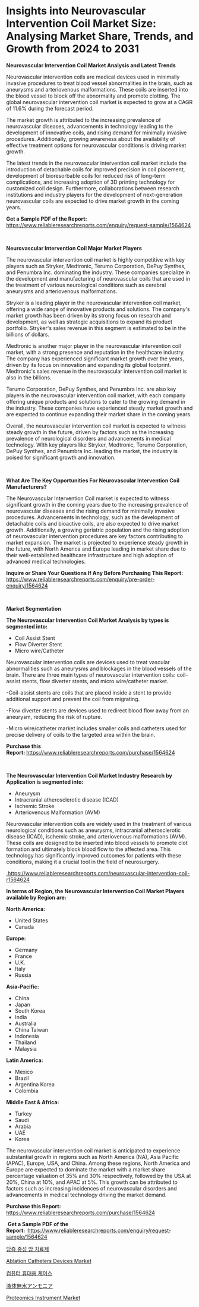<p><h1>Insights into Neurovascular Intervention Coil Market Size: Analysing Market Share, Trends, and Growth from 2024 to 2031</h1></p><p><strong>Neurovascular Intervention Coil Market Analysis and Latest Trends</strong></p>
<p><p>Neurovascular intervention coils are medical devices used in minimally invasive procedures to treat blood vessel abnormalities in the brain, such as aneurysms and arteriovenous malformations. These coils are inserted into the blood vessel to block off the abnormality and promote clotting. The global neurovascular intervention coil market is expected to grow at a CAGR of 11.6% during the forecast period.</p><p>The market growth is attributed to the increasing prevalence of neurovascular diseases, advancements in technology leading to the development of innovative coils, and rising demand for minimally invasive procedures. Additionally, growing awareness about the availability of effective treatment options for neurovascular conditions is driving market growth.</p><p>The latest trends in the neurovascular intervention coil market include the introduction of detachable coils for improved precision in coil placement, development of bioresorbable coils for reduced risk of long-term complications, and increasing adoption of 3D printing technology for customized coil design. Furthermore, collaborations between research institutions and industry players for the development of next-generation neurovascular coils are expected to drive market growth in the coming years.</p></p>
<p><strong>Get a Sample PDF of the Report:&nbsp;</strong> <a href="https://www.reliableresearchreports.com/enquiry/request-sample/1564624">https://www.reliableresearchreports.com/enquiry/request-sample/1564624</a></p>
<p>&nbsp;</p>
<p><strong>Neurovascular Intervention Coil Major Market Players</strong></p>
<p><p>The neurovascular intervention coil market is highly competitive with key players such as Stryker, Medtronic, Terumo Corporation, DePuy Synthes, and Penumbra Inc. dominating the industry. These companies specialize in the development and manufacturing of neurovascular coils that are used in the treatment of various neurological conditions such as cerebral aneurysms and arteriovenous malformations.</p><p>Stryker is a leading player in the neurovascular intervention coil market, offering a wide range of innovative products and solutions. The company's market growth has been driven by its strong focus on research and development, as well as strategic acquisitions to expand its product portfolio. Stryker's sales revenue in this segment is estimated to be in the billions of dollars.</p><p>Medtronic is another major player in the neurovascular intervention coil market, with a strong presence and reputation in the healthcare industry. The company has experienced significant market growth over the years, driven by its focus on innovation and expanding its global footprint. Medtronic's sales revenue in the neurovascular intervention coil market is also in the billions.</p><p>Terumo Corporation, DePuy Synthes, and Penumbra Inc. are also key players in the neurovascular intervention coil market, with each company offering unique products and solutions to cater to the growing demand in the industry. These companies have experienced steady market growth and are expected to continue expanding their market share in the coming years.</p><p>Overall, the neurovascular intervention coil market is expected to witness steady growth in the future, driven by factors such as the increasing prevalence of neurological disorders and advancements in medical technology. With key players like Stryker, Medtronic, Terumo Corporation, DePuy Synthes, and Penumbra Inc. leading the market, the industry is poised for significant growth and innovation.</p></p>
<p>&nbsp;</p>
<p><strong>What Are The Key Opportunities For Neurovascular Intervention Coil Manufacturers?</strong></p>
<p><p>The Neurovascular Intervention Coil market is expected to witness significant growth in the coming years due to the increasing prevalence of neurovascular diseases and the rising demand for minimally invasive procedures. Advancements in technology, such as the development of detachable coils and bioactive coils, are also expected to drive market growth. Additionally, a growing geriatric population and the rising adoption of neurovascular intervention procedures are key factors contributing to market expansion. The market is projected to experience steady growth in the future, with North America and Europe leading in market share due to their well-established healthcare infrastructure and high adoption of advanced medical technologies.</p></p>
<p><strong>Inquire or Share Your Questions If Any Before Purchasing This Report:</strong> <a href="https://www.reliableresearchreports.com/enquiry/pre-order-enquiry/1564624">https://www.reliableresearchreports.com/enquiry/pre-order-enquiry/1564624</a></p>
<p>&nbsp;</p>
<p><strong>Market Segmentation</strong></p>
<p><strong>The Neurovascular Intervention Coil Market Analysis by types is segmented into:</strong></p>
<p><ul><li>Coil Assist Stent</li><li>Flow Diverter Stent</li><li>Micro wire/Catheter</li></ul></p>
<p><p>Neurovascular intervention coils are devices used to treat vascular abnormalities such as aneurysms and blockages in the blood vessels of the brain. There are three main types of neurovascular intervention coils: coil-assist stents, flow diverter stents, and micro wire/catheter market. </p><p>-Coil-assist stents are coils that are placed inside a stent to provide additional support and prevent the coil from migrating.</p><p>-Flow diverter stents are devices used to redirect blood flow away from an aneurysm, reducing the risk of rupture.</p><p>-Micro wire/catheter market includes smaller coils and catheters used for precise delivery of coils to the targeted area within the brain.</p></p>
<p><strong>Purchase this Report:&nbsp;</strong><a href="https://www.reliableresearchreports.com/purchase/1564624">https://www.reliableresearchreports.com/purchase/1564624</a></p>
<p>&nbsp;</p>
<p><strong>The Neurovascular Intervention Coil Market Industry Research by Application is segmented into:</strong></p>
<p><ul><li>Aneurysm</li><li>Intracranial atherosclerotic disease (ICAD)</li><li>Ischemic Stroke</li><li>Arteriovenous Malformation (AVM)</li></ul></p>
<p><p>Neurovascular intervention coils are widely used in the treatment of various neurological conditions such as aneurysms, intracranial atherosclerotic disease (ICAD), ischemic stroke, and arteriovenous malformations (AVM). These coils are designed to be inserted into blood vessels to promote clot formation and ultimately block blood flow to the affected area. This technology has significantly improved outcomes for patients with these conditions, making it a crucial tool in the field of neurosurgery.</p></p>
<p><a href="https://www.reliableresearchreports.com/neurovascular-intervention-coil-r1564624">&nbsp;https://www.reliableresearchreports.com/neurovascular-intervention-coil-r1564624</a></p>
<p><strong>In terms of Region, the Neurovascular Intervention Coil Market Players available by Region are:</strong></p>
<p>
    <p> <strong> North America: </strong>
        <ul>
            <li>United States</li>
            <li>Canada</li>
        </ul>
        </p> 
    <p> <strong> Europe: </strong>
        <ul>
            <li>Germany</li>
            <li>France</li>
            <li>U.K.</li>
            <li>Italy</li>
            <li>Russia</li>
        </ul>
        </p> 
    <p> <strong> Asia-Pacific: </strong>
        <ul>
            <li>China</li>
            <li>Japan</li>
            <li>South Korea</li>
            <li>India</li>
            <li>Australia</li>
            <li>China Taiwan</li>
            <li>Indonesia</li>
            <li>Thailand</li>
            <li>Malaysia</li>
        </ul>
        </p> 
    <p> <strong> Latin America: </strong>
        <ul>
            <li>Mexico</li>
            <li>Brazil</li>
            <li>Argentina Korea</li>
            <li>Colombia</li>
        </ul>
        </p> 
    <p> <strong> Middle East & Africa: </strong>
        <ul>
            <li>Turkey</li>
            <li>Saudi</li>
            <li>Arabia</li>
            <li>UAE</li>
            <li>Korea</li>
        </ul>
    </p>
    </p>
<p><p>The neurovascular intervention coil market is anticipated to experience substantial growth in regions such as North America (NA), Asia Pacific (APAC), Europe, USA, and China. Among these regions, North America and Europe are expected to dominate the market with a market share percentage valuation of 35% and 30% respectively, followed by the USA at 20%, China at 10%, and APAC at 5%. This growth can be attributed to factors such as increasing incidences of neurovascular disorders and advancements in medical technology driving the market demand.</p></p>
<p><strong>Purchase this Report: </strong><a href="https://www.reliableresearchreports.com/purchase/1564624">https://www.reliableresearchreports.com/purchase/1564624</a></p>
<p>&nbsp;<strong>Get a Sample PDF of the Report:&nbsp;&nbsp;</strong><a href="https://www.reliableresearchreports.com/enquiry/request-sample/1564624">https://www.reliableresearchreports.com/enquiry/request-sample/1564624</a></p>
<p><strong></strong></p>
<p><p><a href="https://medium.com/@lottierunte44/%EB%8B%B4%EA%B4%80%EC%95%94-%EC%95%BD-%EC%8B%9C%EC%9E%A5%EC%9D%98-%EA%B7%9C%EB%AA%A8%EC%99%80-%EC%8B%9C%EC%9E%A5-%EB%8F%99%ED%96%A5-2024%EB%85%84%EB%B6%80%ED%84%B0-2031%EB%85%84%EA%B9%8C%EC%A7%80%EC%9D%98-%EC%82%B0%EC%97%85-%EA%B0%9C%EC%9A%94-complete-industry-overview-f7ebed1a972c">담즙 중성 암 치료제</a></p><p><a href="https://github.com/edytherolanlouisejk1miz0wig/Market-Research-Report-List-2/blob/main/ablation-catheters-devices-market.md">Ablation Catheters Devices Market</a></p><p><a href="https://medium.com/@minimini78678/%EC%BB%B4%ED%93%A8%ED%84%B0-%EA%B0%80%EB%B0%A9-%EC%8B%9C%EC%9E%A5%EC%9D%80-%EC%8B%9C%EC%9E%A5-%EC%A0%90%EC%9C%A0%EC%9C%A8-%EA%B7%9C%EB%AA%A8-%EB%B0%8F-2031%EB%85%84%EA%B9%8C%EC%A7%80%EC%9D%98-%EC%98%88%EC%B8%A1%EC%97%90-%EC%B4%88%EC%A0%90%EC%9D%84-%EB%A7%9E%EC%B6%94%EA%B3%A0-%EC%9E%88%EC%8A%B5%EB%8B%88%EB%8B%A4-41c27102dd4a">컴퓨터 휴대용 케이스</a></p><p><a href="https://medium.com/@karinaokon69/%E6%B6%B2%E4%BD%93%E7%84%A1%E6%B0%B4%E3%82%A2%E3%83%B3%E3%83%A2%E3%83%8B%E3%82%A2%E5%B8%82%E5%A0%B4%E8%A6%8F%E6%A8%A1-%E5%B8%82%E5%A0%B4%E5%B1%95%E6%9C%9B%E3%81%8A%E3%82%88%E3%81%B3%E5%B8%82%E5%A0%B4%E4%BA%88%E6%B8%AC-2024%E5%B9%B4%E3%81%8B%E3%82%892031%E5%B9%B4-c2927d1cdd26">液体無水アンモニア</a></p><p><a href="https://github.com/EunaWiegad2023/Market-Research-Report-List-1/blob/main/proteomics-instrument-market.md">Proteomics Instrument Market</a></p></p>